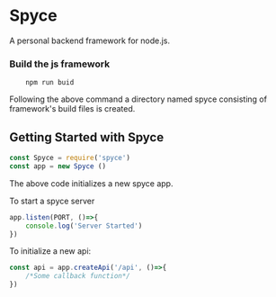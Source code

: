 # Spyce
A personal backend framework for node.js. 
 
### Build the js framework 
``` Shell     
    npm run buid
```
Following the above command a directory named spyce consisting of framework's build files is created.

## Getting Started with Spyce

``` Javascript
const Spyce = require('spyce')
const app = new Spyce ()
```
The above code initializes a new spyce app.

To start a spyce server

``` Javascript 
app.listen(PORT, ()=>{
    console.log('Server Started')
})

```

To initialize a new api:
``` Javascript
const api = app.createApi('/api', ()=>{
    /*Some callback function*/
})

```





